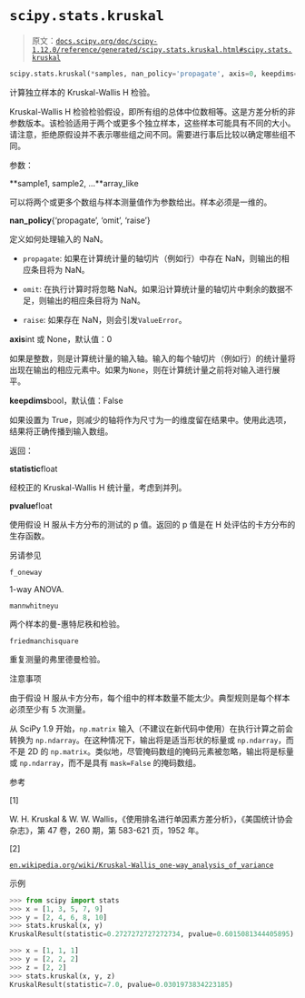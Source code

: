 # `scipy.stats.kruskal`

> 原文：[`docs.scipy.org/doc/scipy-1.12.0/reference/generated/scipy.stats.kruskal.html#scipy.stats.kruskal`](https://docs.scipy.org/doc/scipy-1.12.0/reference/generated/scipy.stats.kruskal.html#scipy.stats.kruskal)

```py
scipy.stats.kruskal(*samples, nan_policy='propagate', axis=0, keepdims=False)
```

计算独立样本的 Kruskal-Wallis H 检验。

Kruskal-Wallis H 检验检验假设，即所有组的总体中位数相等。这是方差分析的非参数版本。该检验适用于两个或更多个独立样本，这些样本可能具有不同的大小。请注意，拒绝原假设并不表示哪些组之间不同。需要进行事后比较以确定哪些组不同。

参数：

**sample1, sample2, …**array_like

可以将两个或更多个数组与样本测量值作为参数给出。样本必须是一维的。

**nan_policy**{‘propagate’, ‘omit’, ‘raise’}

定义如何处理输入的 NaN。

+   `propagate`: 如果在计算统计量的轴切片（例如行）中存在 NaN，则输出的相应条目将为 NaN。

+   `omit`: 在执行计算时将忽略 NaN。如果沿计算统计量的轴切片中剩余的数据不足，则输出的相应条目将为 NaN。

+   `raise`: 如果存在 NaN，则会引发`ValueError`。

**axis**int 或 None，默认值：0

如果是整数，则是计算统计量的输入轴。输入的每个轴切片（例如行）的统计量将出现在输出的相应元素中。如果为`None`，则在计算统计量之前将对输入进行展平。

**keepdims**bool，默认值：False

如果设置为 True，则减少的轴将作为尺寸为一的维度留在结果中。使用此选项，结果将正确传播到输入数组。

返回：

**statistic**float

经校正的 Kruskal-Wallis H 统计量，考虑到并列。

**pvalue**float

使用假设 H 服从卡方分布的测试的 p 值。返回的 p 值是在 H 处评估的卡方分布的生存函数。

另请参见

`f_oneway`

1-way ANOVA.

`mannwhitneyu`

两个样本的曼-惠特尼秩和检验。

`friedmanchisquare`

重复测量的弗里德曼检验。

注意事项

由于假设 H 服从卡方分布，每个组中的样本数量不能太少。典型规则是每个样本必须至少有 5 次测量。

从 SciPy 1.9 开始，`np.matrix` 输入（不建议在新代码中使用）在执行计算之前会转换为 `np.ndarray`。在这种情况下，输出将是适当形状的标量或 `np.ndarray`，而不是 2D 的 `np.matrix`。类似地，尽管掩码数组的掩码元素被忽略，输出将是标量或 `np.ndarray`，而不是具有 `mask=False` 的掩码数组。

参考

[1]

W. H. Kruskal & W. W. Wallis，《使用排名进行单因素方差分析》，《美国统计协会杂志》，第 47 卷，260 期，第 583-621 页，1952 年。

[2]

[`en.wikipedia.org/wiki/Kruskal-Wallis_one-way_analysis_of_variance`](https://en.wikipedia.org/wiki/Kruskal-Wallis_one-way_analysis_of_variance)

示例

```py
>>> from scipy import stats
>>> x = [1, 3, 5, 7, 9]
>>> y = [2, 4, 6, 8, 10]
>>> stats.kruskal(x, y)
KruskalResult(statistic=0.2727272727272734, pvalue=0.6015081344405895) 
```

```py
>>> x = [1, 1, 1]
>>> y = [2, 2, 2]
>>> z = [2, 2]
>>> stats.kruskal(x, y, z)
KruskalResult(statistic=7.0, pvalue=0.0301973834223185) 
```

